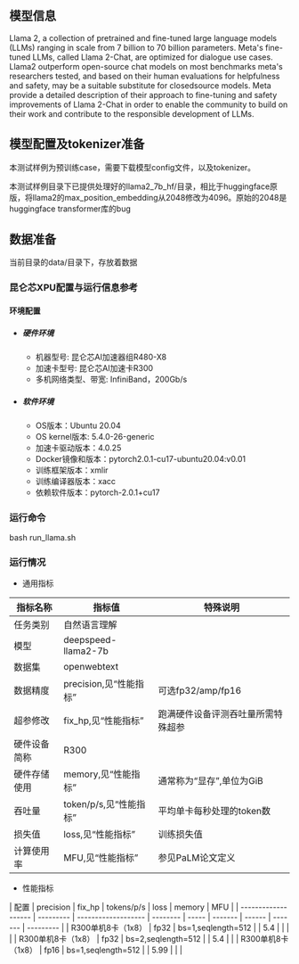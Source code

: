## 模型信息

Llama 2, a collection of pretrained and fine-tuned large language models (LLMs) ranging in scale from 7 billion to 70 billion parameters. Meta's fine-tuned LLMs, called Llama 2-Chat, are optimized for dialogue use cases. Llama2 outperform open-source chat models on most benchmarks meta's researchers tested, and based on their human evaluations for helpfulness and safety, may be a suitable substitute for closedsource models. Meta provide a detailed description of their approach to fine-tuning and safety improvements of Llama 2-Chat in order to enable the community to build on their work and contribute to the responsible development of LLMs.

## 模型配置及tokenizer准备

本测试样例为预训练case，需要下载模型config文件，以及tokenizer。

本测试样例目录下已提供处理好的llama2_7b_hf/目录，相比于huggingface原版，将llama2的max_position_embedding从2048修改为4096。原始的2048是huggingface transformer库的bug

## 数据准备

当前目录的data/目录下，存放着数据


### 昆仑芯XPU配置与运行信息参考
#### 环境配置
- ##### 硬件环境
  - 机器型号: 昆仑芯AI加速器组R480-X8
  - 加速卡型号: 昆仑芯AI加速卡R300
  - 多机网络类型、带宽: InfiniBand，200Gb/s

- ##### 软件环境
  - OS版本：Ubuntu 20.04
  - OS kernel版本: 5.4.0-26-generic
  - 加速卡驱动版本：4.0.25
  - Docker镜像和版本：pytorch2.0.1-cu17-ubuntu20.04:v0.01
  - 训练框架版本：xmlir
  - 训练编译器版本：xacc
  - 依赖软件版本：pytorch-2.0.1+cu17

### 运行命令
 bash run_llama.sh

### 运行情况

* 通用指标

| 指标名称       | 指标值                  | 特殊说明                                    |
| -------------- | ----------------------- | ------------------------------------------- |
| 任务类别       | 自然语言理解            |                                             |
| 模型           | deepspeed-llama2-7b      |                                             |
| 数据集         |         openwebtext      |                                             |
| 数据精度       | precision,见“性能指标”  | 可选fp32/amp/fp16                           |
| 超参修改       | fix_hp,见“性能指标”     | 跑满硬件设备评测吞吐量所需特殊超参          |
| 硬件设备简称   | R300             |                                             |
| 硬件存储使用   | memory,见“性能指标”        | 通常称为“显存”,单位为GiB                    |
| 吞吐量     | token/p/s,见“性能指标”   | 平均单卡每秒处理的token数                     |
| 损失值       | loss,见“性能指标”    | 训练损失值 |
| 计算使用率   | MFU,见“性能指标”    | 参见PaLM论文定义           |

* 性能指标

| 配置                | precision | fix_hp              | tokens/p/s | loss  | memory | MFU |
| ------------------- | --------- | ------------------- | --------   | ----- | ------- | ------ | ------- | --------- |
| R300单机8卡（1x8）  |  fp32     | bs=1,seqlength=512  |           |  5.4  |         |        |         |
| R300单机8卡（1x8）  |  fp32     | bs=2,seqlength=512  |            |  5.4  |         |
| R300单机8卡（1x8）  |  fp16     | bs=1,seqlength=512  |            |  5.99 |         |        |



